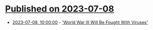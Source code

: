 # [Published on 2023-07-08](index.md)

* [2023-07-08, 10:00:00](https://tech.slashdot.org/story/23/07/07/2140200/world-war-iii-will-be-fought-with-viruses?utm_source=rss1.0mainlinkanon&utm_medium=feed) - ['World War III Will Be Fought With Viruses'](https://tech.slashdot.org/story/23/07/07/2140200/world-war-iii-will-be-fought-with-viruses?utm_source=rss1.0mainlinkanon&utm_medium=feed)
